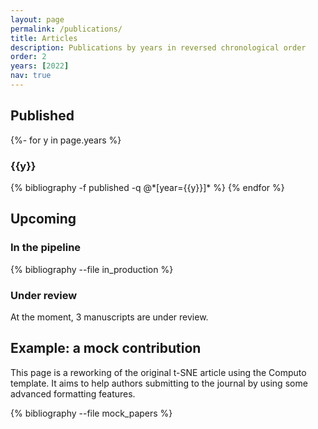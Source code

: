```yaml
---
layout: page
permalink: /publications/
title: Articles
description: Publications by years in reversed chronological order
order: 2
years: [2022]
nav: true
---
```


## Published

<div class="publications">

{%- for y in page.years %}
  <h3 class="year">{{y}}</h3>
  {% bibliography -f published -q @*[year={{y}}]* %}
{% endfor %}

</div>

## Upcoming

### In the pipeline

{% bibliography --file in_production %}

### Under review

At the moment, 3 manuscripts are under review.

## Example: a mock contribution

This  page is  a reworking  of the  original t-SNE  article using  the
Computo template. It aims to help authors submitting to the journal by
using some advanced formatting features.

<div class="publications">

{% bibliography --file mock_papers %}

</div>

